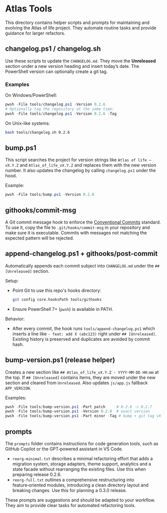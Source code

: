 # Atlas Tools

This directory contains helper scripts and prompts for maintaining and evolving the Atlas of life project. They automate routine tasks and provide guidance for larger refactors.

## changelog.ps1 / changelog.sh

Use these scripts to update the `CHANGELOG.md`. They move the **Unreleased** section under a new version heading and insert today’s date. The PowerShell version can optionally create a git tag.

### Examples

On Windows/PowerShell:

```powershell
pwsh -File tools/changelog.ps1 -Version 0.2.6
# Optionally tag the repository at the same time:
pwsh -File tools/changelog.ps1 -Version 0.2.6 -Tag
```

On Unix-like systems:

```bash
bash tools/changelog.sh 0.2.6
```

## bump.ps1

This script searches the project for version strings like `Atlas of life — vX.Y.Z` and `Atlas_of_life_vX.Y.Z` and replaces them with the new version number. It also updates the changelog by calling `changelog.ps1` under the hood.

Example:

```powershell
pwsh -File tools/bump.ps1 -Version 0.2.6
```

## githooks/commit-msg

A Git commit message hook to enforce the [Conventional Commits](https://www.conventionalcommits.org/) standard. To use it, copy the file to `.git/hooks/commit-msg` in your repository and make sure it is executable. Commits with messages not matching the expected pattern will be rejected.

## append-changelog.ps1 + githooks/post-commit

Automatically appends each commit subject into `CHANGELOG.md` under the `## [Unreleased]` section.

Setup:

- Point Git to use this repo's hooks directory:

  ```bash
  git config core.hooksPath tools/githooks
  ```

- Ensure PowerShell 7+ (`pwsh`) is available in PATH.

Behavior:

- After every commit, the hook runs `tools/append-changelog.ps1` which inserts a line like `- feat: add X (abc123)` right under `## [Unreleased]`. Existing history is preserved and duplicates are avoided by commit hash.

## bump-version.ps1 (release helper)

Creates a new section like `## Atlas_of_life_vX.Y.Z - YYYY-MM-DD HH:mm` at the top. If `## [Unreleased]` contains items, they are moved under the new section and cleared from `Unreleased`. Also updates `js/app.js` fallback `APP_VERSION`.

Examples:

```powershell
pwsh -File tools/bump-version.ps1 -Part patch     # 0.2.6 -> 0.2.7
pwsh -File tools/bump-version.ps1 -Version 0.2.8  # exact version
pwsh -File tools/bump-version.ps1 -Part minor -Tag # bump + git tag vX.Y.Z
```

## prompts

The `prompts` folder contains instructions for code generation tools, such as GitHub Copilot or the GPT‑powered assistant in VS Code.

- `reorg-minimal.txt` describes a minimal refactoring effort that adds a migration system, storage adapters, theme support, analytics and a state facade without rearranging the existing files. Use this when preparing release 0.2.6.
- `reorg-full.txt` outlines a comprehensive restructuring into feature‑oriented modules, introducing a clean directory layout and breaking changes. Use this for planning a 0.3.0 release.

These prompts are suggestions and should be adapted to your workflow. They aim to provide clear tasks for automated refactoring tools.
